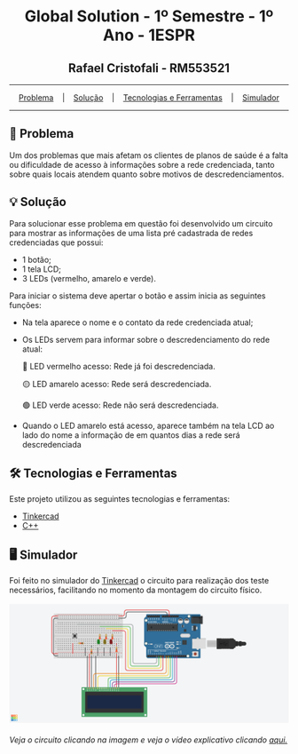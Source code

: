 <h1 align="center">Global Solution - 1º Semestre - 1º Ano - 1ESPR</h1>
<h2 align="center">Rafael Cristofali - RM553521</h2>

<hr/>

<p align="center">
  <a href="#pushpin-Problema">Problema</a>
  &nbsp;&nbsp;&nbsp;|&nbsp;&nbsp;&nbsp;
  <a href="#bulb-Solução">Solução</a>
  &nbsp;&nbsp;&nbsp;|&nbsp;&nbsp;&nbsp;
  <a href="#hammer_and_wrench-Tecnologias-e-Ferramentas">Tecnologias e Ferramentas</a>
  &nbsp;&nbsp;&nbsp;|&nbsp;&nbsp;&nbsp;
  <a href="#desktop_computer-Simulador">Simulador</a>
</p>

<hr/>

## :pushpin: Problema
Um dos problemas que mais afetam os clientes de planos de saúde é a falta ou dificuldade de acesso à informações sobre a rede credenciada, tanto sobre quais locais atendem quanto sobre motivos de descredenciamentos.

## :bulb: Solução
Para solucionar esse problema em questão foi desenvolvido um circuito para mostrar as informações de uma lista pré cadastrada de redes credenciadas que possui:
* 1 botão;
* 1 tela LCD;
* 3 LEDs (vermelho, amarelo e verde).

Para iniciar o sistema deve apertar o botão e assim inicia as seguintes funções:
* Na tela aparece o nome e o contato da rede credenciada atual;
* Os LEDs servem para informar sobre o descredenciamento do rede atual:
  
  🔴 LED vermelho acesso: Rede já foi descredenciada.

  🟡 LED amarelo acesso: Rede será descredenciada.

  🟢 LED verde acesso: Rede não será descredenciada.
* Quando o LED amarelo está acesso, aparece também na tela LCD ao lado do nome a informação de em quantos dias a rede será descredenciada


## :hammer_and_wrench: Tecnologias e Ferramentas
Este projeto utilizou as seguintes tecnologias e ferramentas:
* [Tinkercad](https://www.tinkercad.com/)
* [C++](https://pt.wikipedia.org/wiki/C%2B%2B)

## :desktop_computer: Simulador
Foi feito no simulador do [Tinkercad](https://www.tinkercad.com/) o circuito para realização dos teste necessários, facilitando no momento da montagem do circuito físico.
<br/><br/>
<a href="https://www.tinkercad.com/things/5zn78kuBwiL-global-solution" target="_blank">
  <img src="circuit.png" alt="circuit" />
</a>
<h6>Veja o circuito clicando na imagem e veja o vídeo explicativo clicando <a href="">aqui.</a></h6>
